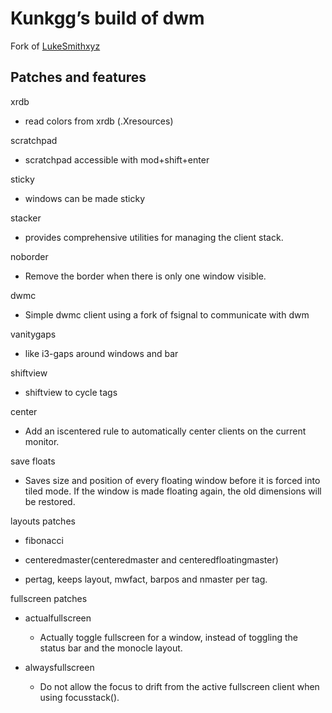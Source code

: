 # Kunkgg’s build of dwm

Fork of [LukeSmithxyz](https://github.com/lukesmithxyz/dwm)

## Patches and features

xrdb

*   read colors from xrdb (.Xresources)

scratchpad

*   scratchpad accessible with mod+shift+enter

sticky

*   windows can be made sticky

stacker

*   provides comprehensive utilities for managing the client stack.

noborder

*   Remove the border when there is only one window visible.

dwmc

*   Simple dwmc client using a fork of fsignal to communicate with dwm

vanitygaps

*   like i3-gaps around windows and bar

shiftview

*   shiftview to cycle tags

center

*   Add an iscentered rule to automatically center clients on the current monitor.

save floats

*   Saves size and position of every floating window before it is forced into tiled mode.
    If the window is made floating again, the old dimensions will be restored.

layouts patches

*   fibonacci

*   centeredmaster(centeredmaster and centeredfloatingmaster)

*   pertag, keeps layout, mwfact, barpos and nmaster per tag.

fullscreen patches

*   actualfullscreen

    +   Actually toggle fullscreen for a window, instead of toggling the
        status bar and the monocle layout.

*   alwaysfullscreen

    +   Do not allow the focus to drift from the active fullscreen
        client when using focusstack().
